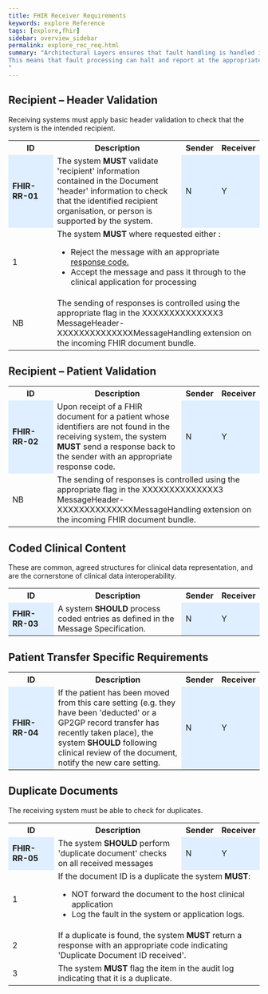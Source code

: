 ```yaml
---
title: FHIR Receiver Requirements
keywords: explore Reference
tags: [explore,fhir]
sidebar: overview_sidebar
permalink: explore_rec_req.html
summary: "Architectural Layers ensures that fault handling is handled in line with the layer that the fault occurs.
This means that fault processing can halt and report at the appropriate point of “fault/error”, all errors are regarded as fatal and there will only be a maximum of 2 Message Responses, each containing a maximum of one Response Code.
"
---
```




## Recipient – Header Validation ##

Receiving systems must apply basic header validation to check that the system is the intended recipient.

<table style="width:100%;max-width: 100%;">
<tr>
<th width="20%">ID</th>
<th width="60%">Description</th>
<th width="10%">Sender</th>
<th width="10%">Receiver</th>
</tr>
<tr>
<td bgcolor="#dfefff"><b>FHIR-RR-01</b></td>
<td>The system <b>MUST</b> validate 'recipient' information contained in the Document 'header' information to check that the identified recipient organisation, or person is supported by the system.</td>
<td bgcolor="#dfefff">N</td>
<td bgcolor="#dfefff">Y</td>
</tr>
<tr>
<td>1</td>
<td colspan="3">The system <b>MUST</b> where requested either :<br/>
<ul>
<li>Reject the message with an appropriate <a href="explore_response_structure.html#XXXXXXXXXXXXXX3-business-level-response-codes">response code.</a></li>
<li>Accept the message and pass it through to the clinical application for processing</li>
</ul>
</td>
</tr>
<tr>
<td>NB</td>
<td colspan="3">The sending of responses is controlled using the appropriate flag in the XXXXXXXXXXXXXX3 MessageHeader- XXXXXXXXXXXXXXMessageHandling extension on the incoming FHIR document bundle.</td>
</tr>
</table> 


## Recipient – Patient Validation ##

<table style="width:100%;max-width: 100%;">
<tr>
<th width="20%">ID</th>
<th width="60%">Description</th>
<th width="10%">Sender</th>
<th width="10%">Receiver</th>
</tr>
<tr>
<td bgcolor="#dfefff"><b>FHIR-RR-02</b></td>
<td>Upon receipt of a FHIR document for a patient whose identifiers are not found in the receiving system, the system <b>MUST</b> send a response back to the sender with an appropriate response code.</td>
<td bgcolor="#dfefff">N</td>
<td bgcolor="#dfefff">Y</td>
</tr>
<tr>
<td>NB</td>
<td colspan="3">The sending of responses is controlled using the appropriate flag in the XXXXXXXXXXXXXX3 MessageHeader- XXXXXXXXXXXXXXMessageHandling extension on the incoming FHIR document bundle.</td>
</tr>
</table> 


## Coded Clinical Content ##

These are common, agreed structures for clinical data representation, and are the cornerstone of clinical data interoperability.

<table style="width:100%;max-width: 100%;">
<tr>
<th width="20%">ID</th>
<th width="60%">Description</th>
<th width="10%">Sender</th>
<th width="10%">Receiver</th>
</tr>
<tr>
<td bgcolor="#dfefff"><b>FHIR-RR-03</b></td>
<td>A system <b>SHOULD</b> process coded entries as defined in the Message Specification.</td>
<td bgcolor="#dfefff">N</td>
<td bgcolor="#dfefff">Y</td>
</tr>
</table> 


## Patient Transfer Specific Requirements ##

<table style="width:100%;max-width: 100%;">
<tr>
<th width="20%">ID</th>
<th width="60%">Description</th>
<th width="10%">Sender</th>
<th width="10%">Receiver</th>
</tr>
<tr>
<td bgcolor="#dfefff"><b>FHIR-RR-04</b></td>
<td>If the patient has been moved from this care setting (e.g. they have been 'deducted' or a GP2GP record transfer has recently taken place), the system <b>SHOULD</b> following clinical review of the document, notify the new care setting.</td>
<td bgcolor="#dfefff">N</td>
<td bgcolor="#dfefff">Y</td>
</tr>
</table> 


## Duplicate Documents ##

The receiving system must be able to check for duplicates.

<table style="width:100%;max-width: 100%;">
<tr>
<th width="20%">ID</th>
<th width="60%">Description</th>
<th width="10%">Sender</th>
<th width="10%">Receiver</th>
</tr>
<tr>
<td bgcolor="#dfefff"><b>FHIR-RR-05</b></td>
<td>The system <b>SHOULD</b> perform 'duplicate document' checks on all received messages</td>
<td bgcolor="#dfefff">N</td>
<td bgcolor="#dfefff">Y</td>
</tr>
<tr>
<td>1</td>
<td colspan="3">If the document ID is a duplicate the system <b>MUST</b>:<br/>
<ul>
<li>NOT forward the document to the host clinical application</li>
<li>Log the fault in the system or application logs.</li>
</ul>
</td>
</tr>
<tr>
<td>2</td>
<td colspan="3">If a duplicate is found, the system <b>MUST</b> return a response with an appropriate code indicating 'Duplicate Document ID received'.</td>
</tr>
<tr>
<td>3</td>
<td colspan="3">The system <b>MUST</b> flag the item in the audit log indicating that it is a duplicate.</td>
</tr>
</table> 



